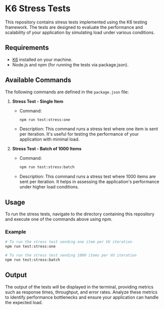 # K6 Stress Tests

This repository contains stress tests implemented using the K6 testing framework. The tests are designed to evaluate the performance and scalability of your application by simulating load under various conditions.

## Requirements

- [K6](https://k6.io) installed on your machine.
- Node.js and npm (for running the tests via package.json).

## Available Commands

The following commands are defined in the `package.json` file:

1. **Stress Test - Single Item**
   - Command: 
     ```bash
     npm run test:stress:one
     ```
   - Description: This command runs a stress test where one item is sent per iteration. It's useful for testing the performance of your application with minimal load.

2. **Stress Test - Batch of 1000 Items**
   - Command:
     ```bash
     npm run test:stress:batch
     ```
   - Description: This command runs a stress test where 1000 items are sent per iteration. It helps in assessing the application's performance under higher load conditions.

## Usage

To run the stress tests, navigate to the directory containing this repository and execute one of the commands above using npm.

### Example

```bash
# To run the stress test sending one item per VU iteration
npm run test:stress:one

# To run the stress test sending 1000 items per VU iteration
npm run test:stress:batch
```

## Output

The output of the tests will be displayed in the terminal, providing metrics such as response times, throughput, and error rates. Analyze these metrics to identify performance bottlenecks and ensure your application can handle the expected load.
